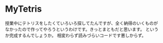 # MyTetris

授業中にテトリスをしたくていろいろ探してたんですが、全く納得のいくものがなかったので作ってやろうというわけです。きっとまともだと思います。
というか完成するんでしょうか。
相変わらず読みづらいコードです悪しからず。
